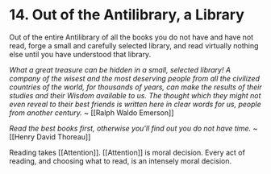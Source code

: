 # 14. Out of the Antilibrary, a Library
Out of the entire Antilibrary of all the books you do not have and have not read, forge a small and carefully selected library, and read virtually nothing else until you have understood that library. 

_What a great treasure can be hidden in a small, selected library! A company of the wisest and the most deserving people from all the civilized countries of the world, for thousands of years, can make the results of their studies and their Wisdom available to us. The thought which they might not even reveal to their best friends is written here in clear words for us, people from another century._ ~ [[Ralph Waldo Emerson]] 

_Read the best books first, otherwise you'll find out you do not have time._ ~ [[Henry David Thoreau]]

Reading takes [[Attention]]. [[Attention]] is moral decision. Every act of reading, and choosing what to read, is an intensely moral decision. 


